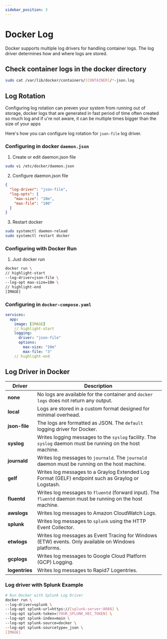 ```yaml
---
sidebar_position: 3
---
```


# Docker Log

Docker supports multiple log drivers for handling container logs. The log driver determines how and where logs are stored.

## Check container logs in the docker directory
```sh
sudo cat /var/lib/docker/containers/[CONTAINER]/*-json.log
```

## Log Rotation

Configuring log rotation can preven your system from running out of storage, docker logs that are generated in fast period of time often created so much log and if u're not aware, it can be multiple times bigger than the size of your apps

Here's how you can configure log rotation for `json-file` log driver.

### Configuring in docker `daemon.json`

  1. Create or edit daemon.json file
```sh
sudo vi /etc/docker/daemon.json
```
  2. Configure daemon.json file
```json title='/etc/docker/daemon.json'
{
  "log-driver": "json-file",
  "log-opts": {
    "max-size": "10m",
    "max-file": "100"
  }
}
```

  3. Restart docker
```sh
sudo systemctl daemon-reload
sudo systemctl restart docker
```
### Configuring with Docker Run
  1. Just docker run
```sh
docker run \
// highlight-start
--log-driver=json-file \
--log-opt max-size=10m \
// highlight-end
[IMAGE]
```

### Configuring in `docker-compose.yaml`
```yaml title='docker-compose.yaml'
services:
  app:
    image: [IMAGE]
    // highlight-start
    logging:
      driver: "json-file"
      options:
        max-size: "10m"
        max-file: "3"
    // highlight-end
```

## Log Driver in Docker

|**Driver**|**Description**|
|---|---|
|**none**|No logs are available for the container and `docker logs` does not return any output.|
|**local**|Logs are stored in a custom format designed for minimal overhead.|
|**json-file**|The logs are formatted as JSON. The `default` logging driver for Docker.|
|**syslog**|Writes logging messages to the `syslog` facility. The `syslog` daemon must be running on the host machine.|
|**journald**|Writes log messages to `journald`. The `journald` daemon must be running on the host machine.|
|**gelf**|Writes log messages to a Graylog Extended Log Format (GELF) endpoint such as Graylog or Logstash.|
|**fluentd**|Writes log messages to `fluentd` (forward input). The `fluentd` daemon must be running on the host machine.|
|**awslogs**|Writes log messages to Amazon CloudWatch Logs.|
|**splunk**|Writes log messages to `splunk` using the HTTP Event Collector.|
|**etwlogs**|Writes log messages as Event Tracing for Windows (ETW) events. Only available on Windows platforms.|
|**gcplogs**|Writes log messages to Google Cloud Platform (GCP) Logging.|
|**logentries**|Writes log messages to Rapid7 Logentries.|

### Log driver with Splunk Example

```sh
# Run Docker with Splunk Log Driver
docker run \
--log-driver=splunk \
--log-opt splunk-url=https://[splunk-server:8088] \
--log-opt splunk-token=[YOUR_SPLUNK_HEC_TOKEN] \
--log-opt splunk-index=main \
--log-opt splunk-source=docker \
--log-opt splunk-sourcetype=_json \
[IMAGE]
```

